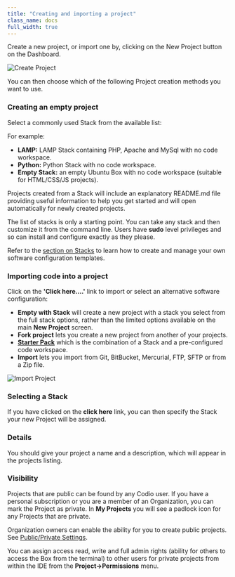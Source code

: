 ```yaml
---
title: "Creating and importing a project"
class_name: docs
full_width: true
---
```


Create a new project, or import one by, clicking on the New Project button on the Dashboard.

<img alt="Create Project" src="/img/docs/project_create.png" class="simple"/>

You can then choose which of the following Project creation methods you want to use.

### Creating an empty project

Select a commonly used Stack from the available list:

For example:

- **LAMP:** LAMP Stack containing PHP, Apache and MySql with no code workspace.
- **Python:** Python Stack with no code workspace.
- **Empty Stack:** an empty Ubuntu Box with no code workspace (suitable for HTML/CSS/JS projects).

Projects created from a Stack will include an explanatory README.md file providing useful information to help you get started and will open automatically for newly created projects.

The list of stacks is only a starting point. You can take any stack and then customize it from the command line. Users have **sudo** level privileges and so can install and configure exactly as they please.

Refer to the [section on Stacks](/docs/project/stacks) to learn how to create and manage your own software configuration templates.

### Importing code into a project

Click on the **'Click here....'** link to import or select an alternative software configuration:

- **Empty with Stack** will create a new project with a stack you select from the full stack options, rather than the limited options available on the main **New Project** screen.
- **Fork project** lets you create a new project from another of your projects.
- **[Starter Pack](/docs/project/packs/)** which is the combination of a Stack and a pre-configured code workspace.
- **Import** lets you import from Git, BitBucket, Mercurial, FTP, SFTP or from a Zip file.


<img alt="Import Project" src="/img/docs/project_create_other.png" class="simple"/>


### Selecting a Stack
If you have clicked on the **click here** link, you can then specify the Stack your new Project will be assigned.

### Details
You should give your project a name and a description, which will appear in the projects listing.


### Visibility
Projects that are public can be found by any Codio user. If you have a personal subscription or you are a member of an Organization, you can mark the Project as private. In **My Projects** you will see a padlock icon for any Projects that are private.

Organization owners can enable the ability for you to create public projects. See [Public/Private Settings](/docs/dashboard/create/public_private). 

You can assign access read, write and full admin rights (ability for others to access the Box from the terminal) to other users for private projects from within the IDE from the **Project->Permissions** menu.

